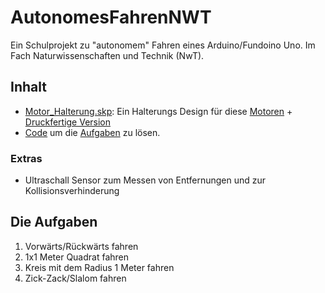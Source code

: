 # AutonomesFahrenNWT
Ein Schulprojekt zu "autonomem" Fahren eines Arduino/Fundoino Uno. Im Fach Naturwissenschaften und Technik (NwT).
## Inhalt
- [Motor_Halterung.skp](https://github.com/ellwoodb/AutonomesFahrenNWT/blob/main/3D%20Druck/Motor_Halterung.skp): Ein Halterungs Design für diese [Motoren](https://github.com/ellwoodb/AutonomesFahrenNWT/blob/main/3D%20Druck/Motor/Motor.skp) + [Druckfertige Version](https://github.com/ellwoodb/AutonomesFahrenNWT/blob/main/3D%20Druck/Export/Motor_Halterung_Druck.obj)
- [Code](https://github.com/ellwoodb/AutonomesFahrenNWT/blob/main/Code/Code.ino) um die [Aufgaben](https://github.com/ellwoodb/AutonomesFahrenNWT#die-aufgaben) zu lösen.

### Extras
- Ultraschall Sensor zum Messen von Entfernungen und zur Kollisionsverhinderung

## Die Aufgaben
1. Vorwärts/Rückwärts fahren
2. 1x1 Meter Quadrat fahren
3. Kreis mit dem Radius 1 Meter fahren
4. Zick-Zack/Slalom fahren
